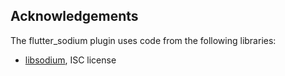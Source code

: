 ## Acknowledgements

The flutter_sodium plugin uses code from the following libraries:

- [libsodium](https://github.com/jedisct1/libsodium), ISC license